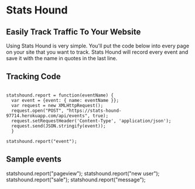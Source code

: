 # Stats Hound
## Easily Track Traffic To Your Website

Using Stats Hound is very simple. You'll put the code below into every page on your site that you want to track.
Stats Hound will record every event and save it with the name in quotes in the last line.</p>

## Tracking Code
```var statshound = {};

statshound.report = function(eventName) {
  var event = {event: { name: eventName }};
  var request = new XMLHttpRequest();
  request.open("POST", "https://stats-hound-97714.herokuapp.com/api/events", true);
  request.setRequestHeader('Content-Type', 'application/json');
  request.send(JSON.stringify(event));
  }

statshound.report("event");
```
## Sample events
statshound.report("pageview");
statshound.report("new user");
statshound.report("sale");
statshound.report("message");
